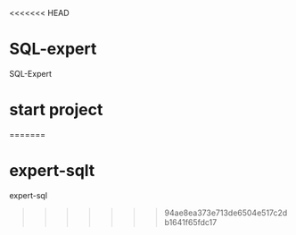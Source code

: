 <<<<<<< HEAD
# SQL-expert
SQL-Expert

# start project
=======
# expert-sqlt
expert-sql
>>>>>>> 94ae8ea373e713de6504e517c2db1641f65fdc17
